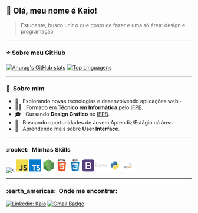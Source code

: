## 💜 Olá, meu nome é <strong>Kaio!</strong>

> Estudante, busco unir o que gosto de fazer e uma só área: design e programação

----

<h3> ⭐ Sobre meu GitHub </h3>


[![Anurag's GitHub stats](https://github-readme-stats.vercel.app/api?username=kaizinbr&show_icons=true&theme=github_dark)](https://github.com/anuraghazra/github-readme-stats)
[![Top Linguagens](https://github-readme-stats.vercel.app/api/top-langs/?username=kaizinbr&layout=compact&theme=github_dark)](https://github.com/anuraghazra/github-readme-stats)

----

<h3> 👦 &nbsp;Sobre mim </h3>

- 🤔 &nbsp; Explorando novas tecnologias e desenvolvendo aplicações web.- 
- 👨‍🎓 &nbsp; Formado em **Técnico em Informática** pelo <a href="https://www.ifpb.edu.br">IFPB</a>.
- 🎓 &nbsp; Cursando **Design Gráfico** no <a href="https://www.ifpb.edu.br">IFPB</a>.
- 💼 &nbsp; Buscando oportunidades de Jovem Aprendiz/Estágio ná área.
- 🌱 &nbsp; Aprendendo mais sobre **User Interface**.

----

<h3> :rocket: &nbsp;Minhas Skills </h3>

<code><img height="32" src="https://cdn.iconscout.com/icon/free/png-512/c-programming-569564.png" alt="c"/></code>
<code><img height="32" src="https://raw.githubusercontent.com/github/explore/80688e429a7d4ef2fca1e82350fe8e3517d3494d/topics/javascript/javascript.png" alt="Javascript"/></code>
<code><img height="32" src="https://raw.githubusercontent.com/github/explore/80688e429a7d4ef2fca1e82350fe8e3517d3494d/topics/typescript/typescript.png" alt="Typescript"/></code>
<code><img height="32" src="https://raw.githubusercontent.com/github/explore/80688e429a7d4ef2fca1e82350fe8e3517d3494d/topics/nodejs/nodejs.png" alt="Nodejs"/></code>
<code><img height="32" src="https://raw.githubusercontent.com/github/explore/80688e429a7d4ef2fca1e82350fe8e3517d3494d/topics/html/html.png" alt="HTML5"/></code>
<code><img height="32" src="https://raw.githubusercontent.com/github/explore/80688e429a7d4ef2fca1e82350fe8e3517d3494d/topics/css/css.png" alt="CSS"/></code>
<code><img height="32" src="https://raw.githubusercontent.com/github/explore/80688e429a7d4ef2fca1e82350fe8e3517d3494d/topics/bootstrap/bootstrap.png" alt="Bootstrap"/></code>
<code><img height="32" src="https://raw.githubusercontent.com/github/explore/80688e429a7d4ef2fca1e82350fe8e3517d3494d/topics/express/express.png" alt="Express"/></code>
<code><img height="32" src="https://raw.githubusercontent.com/github/explore/80688e429a7d4ef2fca1e82350fe8e3517d3494d/topics/python/python.png" alt="Python"/></code>
<code><img height="32" src="https://raw.githubusercontent.com/github/explore/80688e429a7d4ef2fca1e82350fe8e3517d3494d/topics/mysql/mysql.png" alt="MySQL"/></code>

---

<h3> :earth_americas: &nbsp;Onde me encontrar: </h3> 

[![Linkedin: Kaio](https://img.shields.io/badge/-kaizinbr-blue?style=for-the-badge&logo=Linkedin&logoColor=white&link=https://www.linkedin.com/in/kaizin/)](https://www.linkedin.com/in/kaizin/)
[![Gmail Badge](https://img.shields.io/badge/-seuemail@email.com-006bed?style=for-the-badge&logo=Gmail&logoColor=white&link=mailto:kaiolucas1812@gmail.com)](mailto:kaiolucas1812@gmail.com)


